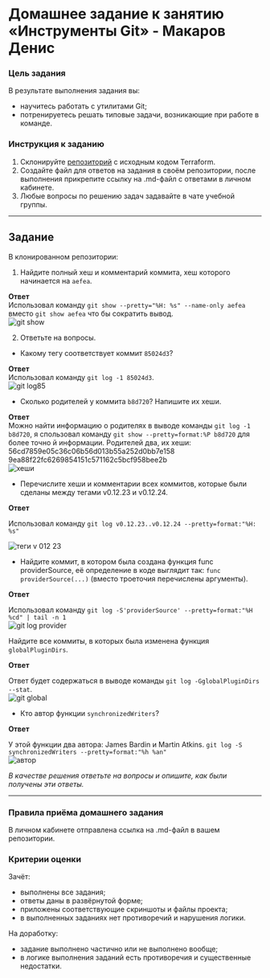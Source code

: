 # Домашнее задание к занятию «Инструменты Git» - Макаров Денис

### Цель задания

В результате выполнения задания вы:

* научитесь работать с утилитами Git;
* потренируетесь решать типовые задачи, возникающие при работе в команде.
  
### Инструкция к заданию

1. Склонируйте [репозиторий](https://github.com/hashicorp/terraform) с исходным кодом Terraform.
2. Создайте файл для ответов на задания в своём репозитории, после выполнения прикрепите ссылку на .md-файл с ответами в личном кабинете.
3. Любые вопросы по решению задач задавайте в чате учебной группы.

------

## Задание

В клонированном репозитории:

1. Найдите полный хеш и комментарий коммита, хеш которого начинается на `aefea`.

**Ответ**</br>
  Использовал команду ```git show --pretty="%H: %s" --name-only aefea``` вместо ```git show aefea``` что бы сократить вывод.</br>
![git show](https://github.com/Makarov-Denis/git_tools.git1/assets/148921246/5fa0711e-d54e-4b00-b059-cdcef9bfc438) 

2. Ответьте на вопросы.

* Какому тегу соответствует коммит `85024d3`?
  
**Ответ**</br>
  Использовал команду  ```git log -1 85024d3```.</br>
![git log85](https://github.com/Makarov-Denis/git_tools.git1/assets/148921246/7086e39a-7f2f-4131-a15b-9b8e6804f5e5) 
  
* Сколько родителей у коммита `b8d720`? Напишите их хеши.
  
**Ответ**</br>
  Можно найти информацию о родителях в выводе команды ```git log -1 b8d720```, я спользовал команду ```git show --pretty=format:%P b8d720``` для более точно й информации. Родителей два, их хеши:</br>56cd7859e05c36c06b56d013b55a252d0bb7e158 </br>9ea88f22fc6269854151c571162c5bcf958bee2b</br>
![хеши](https://github.com/Makarov-Denis/git_tools.git1/assets/148921246/bbb183b3-f434-4925-b37a-d85776c299f1) </br>

* Перечислите хеши и комментарии всех коммитов, которые были сделаны между тегами v0.12.23 и v0.12.24.
  
**Ответ**</br>

  Использовал команду ```git log v0.12.23..v0.12.24 --pretty=format:"%H: %s"```</br>
  
![теги v 012 23](https://github.com/Makarov-Denis/git_tools.git1/assets/148921246/4dec55f8-86e8-4d8b-b684-58023c1228c2) </br>
  
* Найдите коммит, в котором была создана функция func providerSource, её определение в коде выглядит так:  `func providerSource(...)` (вместо троеточия перечислены аргументы).
  
**Ответ**</br>

  Использовал команду ```git log -S'providerSource' --pretty=format:"%H %cd" | tail -n 1```</br>
![git log provider](https://github.com/Makarov-Denis/git_tools.git1/assets/148921246/9e9a2573-172a-461c-9403-b9282ac81f13) </br>
 
Найдите все коммиты, в которых была изменена функция `globalPluginDirs`.

**Ответ**</br>

  Ответ будет содержаться в выводе команды ```git log -GglobalPluginDirs --stat```.</br>
![git global](https://github.com/Makarov-Denis/git_tools.git1/assets/148921246/c0ee895e-8aff-4be5-9182-496a2d2adb2d) </br>

* Кто автор функции `synchronizedWriters`?
  
**Ответ**</br>

  У этой функции два автора:  James Bardin и Martin Atkins. ```git log -S synchronizedWriters --pretty=format:"%h %an"``` </br>
![автор](https://github.com/Makarov-Denis/git_tools.git1/assets/148921246/6f0e7434-0c1f-48e5-92ea-98474c425c57) </br>

*В качестве решения ответьте на вопросы и опишите, как были получены эти ответы.*

---

### Правила приёма домашнего задания

В личном кабинете отправлена ссылка на .md-файл в вашем репозитории.

### Критерии оценки

Зачёт:

* выполнены все задания;
* ответы даны в развёрнутой форме;
* приложены соответствующие скриншоты и файлы проекта;
* в выполненных заданиях нет противоречий и нарушения логики.

На доработку:

* задание выполнено частично или не выполнено вообще;
* в логике выполнения заданий есть противоречия и существенные недостатки.
